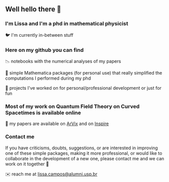  ## Well hello there 🌌
 
 ### I'm Lissa and I'm a phd in mathematical physicist  
 
🐦 I'm currently in-between stuff

### Here on my github you can find

📉 notebooks with the numerical analyses of my papers

🔧 simple Mathematica packages (for personal use) that really simplified the computations I performed during my phd

🎯 projects I've worked on for personal/professional development or just for fun

### Most of my work on Quantum Field Theory on Curved Spacetimes is available online
  
📄 my papers are available on [ArVix](https://arxiv.org/search/?query=Campos%2C+L+d+S&searchtype=author&abstracts=show&order=-announced_date_first&size=50) and on [Inspire](https://inspirehep.net/literature?sort=mostrecent&size=25&page=1&q=a%20Lissa%20de%20Souza%20Campos)

### Contact me
  
If you have criticisms, doubts, suggestions, or are interested in improving one of these simple packages, making it more professional, or would like to collaborate in the development of a new one, please contact me and we can work on it together 🙂 

✉️ reach me at lissa.campos@alumni.usp.br

